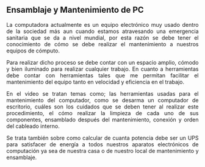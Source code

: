 ## **Ensamblaje y Mantenimiento de PC**
<div style="text-align: justify">
La computadora actualmente es un equipo electrónico muy usado dentro de la sociedad más aun cuando estamos atravesando una emergencia sanitaria que se da a nivel mundial, por esta razón se debe tener el conocimiento de cómo se debe realizar el mantenimiento a nuestros equipos de cómputo. 

Para realizar dicho proceso se debe contar con un espacio amplio, cómodo y bien iluminado para realizar cualquier trabajo. En cuanto a herramientas debe contar con herramientas tales que me permitan facilitar el mantenimiento del equipo tanto en velocidad y eficiencia en el trabajo.

En el video se tratan temas como; las herramientas usadas para el mantenimiento del computador, como se desarma un computador de escritorio, cuáles son los cuidados que se deben tener al realizar este procedimiento, el cómo realizar la limpieza de cada uno de sus componentes, ensamblado después del mantenimiento, conexión y orden del cableado interno. 

Se trata también sobre como calcular de cuanta potencia debe ser un UPS para satisfacer de energía a todos nuestros aparatos electrónicos de computación ya sea de nuestra casa o de nuestro local de mantenimiento y ensamblaje.

<div/>